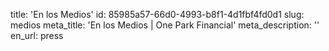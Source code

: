 title: 'En los Medios'
id: 85985a57-66d0-4993-b8f1-4d1fbf4fd0d1
slug: medios
meta_title: 'En los Medios | One Park Financial'
meta_description: ''
en_url: press